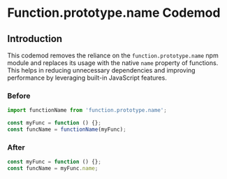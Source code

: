 # Function.prototype.name Codemod

## Introduction

This codemod removes the reliance on the `function.prototype.name` npm module and replaces its usage with the native `name` property of functions. This helps in reducing unnecessary dependencies and improving performance by leveraging built-in JavaScript features.

### Before

```javascript
import functionName from 'function.prototype.name';

const myFunc = function () {};
const funcName = functionName(myFunc);
```

### After

```javascript
const myFunc = function () {};
const funcName = myFunc.name;
```